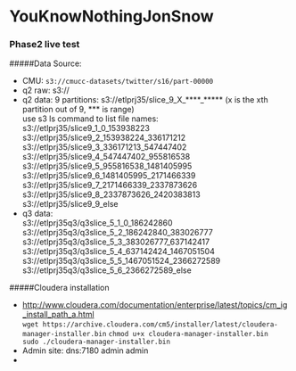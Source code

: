 # YouKnowNothingJonSnow
### Phase2 live test


#####Data Source:
- CMU: `s3://cmucc-datasets/twitter/s16/part-00000` 
- q2 raw: s3://
- q2 data: 9 partitions: s3://etlprj35/slice_9_X_****_***** (x is the xth partition out of 9, *** is range)  
use s3 ls command to list
file names:  
s3://etlprj35/slice9_1_0_153938223  
s3://etlprj35/slice9_2_153938224_336171212  
s3://etlprj35/slice9_3_336171213_547447402  
s3://etlprj35/slice9_4_547447402_955816538  
s3://etlprj35/slice9_5_955816538_1481405995  
s3://etlprj35/slice9_6_1481405995_2171466339  
s3://etlprj35/slice9_7_2171466339_2337873626  
s3://etlprj35/slice9_8_2337873626_2420383813  
s3://etlprj35/slice9_9_else
- q3 data:  
s3://etlprj35q3/q3slice_5_1_0_186242860  
s3://etlprj35q3/q3slice_5_2_186242840_383026777  
s3://etlprj35q3/q3slice_5_3_383026777_637142417  
s3://etlprj35q3/q3slice_5_4_637142424_1467051504  
s3://etlprj35q3/q3slice_5_5_1467051524_2366272589  
s3://etlprj35q3/q3slice_5_6_2366272589_else  
 

#####Cloudera installation
- http://www.cloudera.com/documentation/enterprise/latest/topics/cm_ig_install_path_a.html  
`` wget https://archive.cloudera.com/cm5/installer/latest/cloudera-manager-installer.bin `` 
`` chmod u+x cloudera-manager-installer.bin  ``
`` sudo ./cloudera-manager-installer.bin``
- Admin site: dns:7180 admin admin
- 
